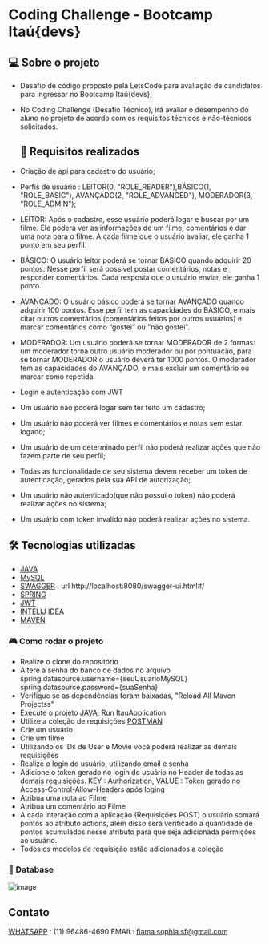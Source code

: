 
# Coding Challenge - Bootcamp Itaú{devs}

## 💻 Sobre o projeto

- Desafio de código proposto pela LetsCode para avaliação de candidatos para ingressar no Bootcamp Itaú{devs};
- No Coding Challenge (Desafio Técnico), irá avaliar o desempenho do aluno no projeto de acordo com os requisitos técnicos e não-técnicos solicitados. 
  
  ## 👾 Requisitos realizados
 - Criação de api para cadastro do usuário;
 - Perfis de usuário :  LEITOR(0, "ROLE_READER"),BÁSICO(1, "ROLE_BASIC"),  AVANÇADO(2, "ROLE_ADVANCED"), MODERADOR(3, "ROLE_ADMIN");
 - LEITOR: Após o cadastro, esse usuário poderá logar e buscar por um filme. Ele poderá ver as informações de um filme, comentários e dar uma nota para o filme. A cada filme que o usuário avaliar, ele ganha 1 ponto em seu perfil.
 - BÁSICO: O usuário leitor poderá se tornar BÁSICO quando adquirir 20 pontos. Nesse perfil será possível postar comentários, notas e responder comentários. Cada resposta que o usuário enviar, ele ganha 1 ponto.
 - AVANÇADO: O usuário básico poderá se tornar AVANÇADO quando adquirir 100 pontos. Esse perfil tem as capacidades do BÁSICO, e mais citar outros comentários (comentários feitos por outros usuários) e marcar comentários como “gostei” ou "não gostei”.
 - MODERADOR: Um usuário poderá se tornar MODERADOR de 2 formas: um moderador torna outro usuário moderador ou por pontuação, para se tornar MODERADOR o usuário deverá ter 1000 pontos. O moderador tem as capacidades do AVANÇADO, e mais excluir um comentário ou marcar como repetida.
- Login e autenticação com JWT
- Um usuário não poderá logar sem ter feito um cadastro;
- Um usuário não poderá ver filmes e comentários e notas sem estar logado;
- Um usuário de um determinado perfil não poderá realizar ações que não fazem parte de seu perfil;
- Todas as funcionalidade de seu sistema devem receber um token de autenticação, gerados pela sua API de autorização;
- Um usuário não autenticado(que não possui o token) não poderá realizar ações no sistema;
- Um usuário com token invalido não poderá realizar ações no sistema.

## 🛠 Tecnologias utilizadas
- [JAVA]
- [MySQL]
- [SWAGGER] : url http://localhost:8080/swagger-ui.html#/
- [SPRING]
- [JWT]
- [INTELIJ IDEA]
- [MAVEN]


### 🎮 Como rodar o projeto
- Realize o clone do repositório 
- Altere a senha do banco de dados no arquivo 
spring.datasource.username={seuUsuarioMySQL}
spring.datasource.password={suaSenha}
- Verifique se as dependências foram baixadas, "Reload All Maven Projectss"
- Execute o projeto [JAVA], Run ItauApplication 
- Utilize a coleção de requisições [POSTMAN]
- Crie um usuário 
- Crie um filme
- Utilizando os IDs de User e Movie  você poderá realizar as demais requisições 
- Realize o login do usuário, utilizando email e senha
- Adicione o token gerado no login do usuário no Header de todas as demais requisições. KEY : Authorization, VALUE : Token gerado no Access-Control-Allow-Headers após loging
- Atribua uma nota ao Filme
- Atribua um comentário ao Filme
- A cada interação com a aplicação (Requisições POST) o usuário somará pontos ao atributo actions, além disso será verificado a quantidade de pontos acumulados nesse atributo para que seja adicionada permições ao usuário. 
- Todos os modelos de requisição estão adicionados a coleção



### 💾 Database

![image](https://user-images.githubusercontent.com/85448082/176965107-0fd87fea-e1e3-45a5-a5f2-62a6cff1f0da.png)


## Contato 
[WHATSAPP] : (11) 96486-4690
EMAIL: fiama.sophia.sf@gmail.com


[JAVA]: https://www.java.com/pt-BR/
[MySQL]: https://www.mysql.com/
[SWAGGER]: https://swagger.io/tools/swagger-ui/
[SPRING]: https://spring.io/projects/spring-boot
[JWT]: https://jwt.io/
[MAVEN]: https://maven.apache.org/download.cgi
[POSTMAN]: https://www.postman.com/
[WHATSAPP]: https://www.whatsapp.com/?lang=pt_br
[INTELIJ IDEA]: https://www.jetbrains.com/pt-br/idea/

